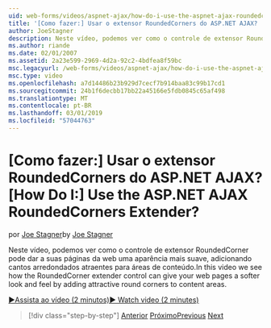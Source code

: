 ```yaml
---
uid: web-forms/videos/aspnet-ajax/how-do-i-use-the-aspnet-ajax-roundedcorners-extender
title: '[Como fazer:] Usar o extensor RoundedCorners do ASP.NET AJAX? | Microsoft Docs'
author: JoeStagner
description: Neste vídeo, podemos ver como o controle de extensor RoundedCorner pode dar a suas páginas da web uma aparência mais suave, adicionando atraentes cantos arredondados para a área de conteúdo...
ms.author: riande
ms.date: 02/01/2007
ms.assetid: 2a23e599-2969-4d2a-92c2-4bdfea8f59bc
msc.legacyurl: /web-forms/videos/aspnet-ajax/how-do-i-use-the-aspnet-ajax-roundedcorners-extender
msc.type: video
ms.openlocfilehash: a7d14486b23b929d7cecf7b914baa83c99b17cd1
ms.sourcegitcommit: 24b1f6decbb17bb22a45166e5fdb0845c65af498
ms.translationtype: MT
ms.contentlocale: pt-BR
ms.lasthandoff: 03/01/2019
ms.locfileid: "57044763"
---
```

<a name="how-do-i-use-the-aspnet-ajax-roundedcorners-extender"></a><span data-ttu-id="0317f-104">[Como fazer:] Usar o extensor RoundedCorners do ASP.NET AJAX?</span><span class="sxs-lookup"><span data-stu-id="0317f-104">[How Do I:] Use the ASP.NET AJAX RoundedCorners Extender?</span></span>
====================
<span data-ttu-id="0317f-105">por [Joe Stagner](https://github.com/JoeStagner)</span><span class="sxs-lookup"><span data-stu-id="0317f-105">by [Joe Stagner](https://github.com/JoeStagner)</span></span>

<span data-ttu-id="0317f-106">Neste vídeo, podemos ver como o controle de extensor RoundedCorner pode dar a suas páginas da web uma aparência mais suave, adicionando cantos arredondados atraentes para áreas de conteúdo.</span><span class="sxs-lookup"><span data-stu-id="0317f-106">In this video we see how the RoundedCorner extender control can give your web pages a softer look and feel by adding attractive round corners to content areas.</span></span>

[<span data-ttu-id="0317f-107">&#9654;Assista ao vídeo (2 minutos)</span><span class="sxs-lookup"><span data-stu-id="0317f-107">&#9654; Watch video (2 minutes)</span></span>](https://channel9.msdn.com/Blogs/ASP-NET-Site-Videos/how-do-i-use-the-aspnet-ajax-roundedcorners-extender)

> [!div class="step-by-step"]
> <span data-ttu-id="0317f-108">[Anterior](how-do-i-use-an-aspnet-ajax-scriptmanagerproxy.md)
> [Próximo](how-do-i-use-the-aspnet-ajax-timer-control.md)</span><span class="sxs-lookup"><span data-stu-id="0317f-108">[Previous](how-do-i-use-an-aspnet-ajax-scriptmanagerproxy.md)
[Next](how-do-i-use-the-aspnet-ajax-timer-control.md)</span></span>

